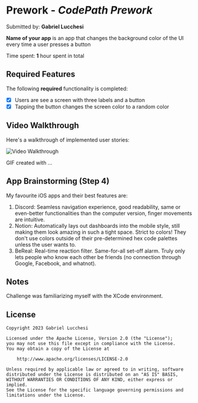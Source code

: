 # Prework - *CodePath Prework*

Submitted by: **Gabriel Lucchesi**

**Name of your app** is an app that changes the background color of the UI every time a user presses a button 

Time spent: **1** hour spent in total

## Required Features

The following **required** functionality is completed:

- [X] Users are see a screen with three labels and a button
- [X] Tapping the button changes the screen color to a random color
 
## Video Walkthrough

Here's a walkthrough of implemented user stories:

<img src='http://i.imgur.com/link/to/your/gif/file.gif' title='Video Walkthrough' width='' alt='Video Walkthrough' />

<!-- Replace this with whatever GIF tool you used! -->
GIF created with ...  

## App Brainstorming (Step 4)

My favourite iOS apps and their best features are:
1. Discord: Seamless navigation experience, good readability, same or even-better functionalities than the computer version, finger movements are intuitive.
2. Notion: Automatically lays out dashboards into the mobile style, still making them look amazing in such a tight space. Strict to colors! They don't use colors outside of their pre-determined hex code palettes unless the user wants to. 
3. BeReal: Real-time reaction filter. Same-for-all set-off alarm. Truly only lets people who know each other be friends (no connection through Google, Facebook, and whatnot). 

## Notes

Challenge was familiarizing myself with the XCode environment.

## License

    Copyright 2023 Gabriel Lucchesi

    Licensed under the Apache License, Version 2.0 (the "License");
    you may not use this file except in compliance with the License.
    You may obtain a copy of the License at

        http://www.apache.org/licenses/LICENSE-2.0

    Unless required by applicable law or agreed to in writing, software
    distributed under the License is distributed on an "AS IS" BASIS,
    WITHOUT WARRANTIES OR CONDITIONS OF ANY KIND, either express or implied.
    See the License for the specific language governing permissions and
    limitations under the License.